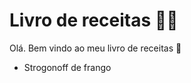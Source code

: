 # Livro de receitas :man_cook:

Olá. Bem vindo ao meu livro de receitas :wave:

- Strogonoff de frango
